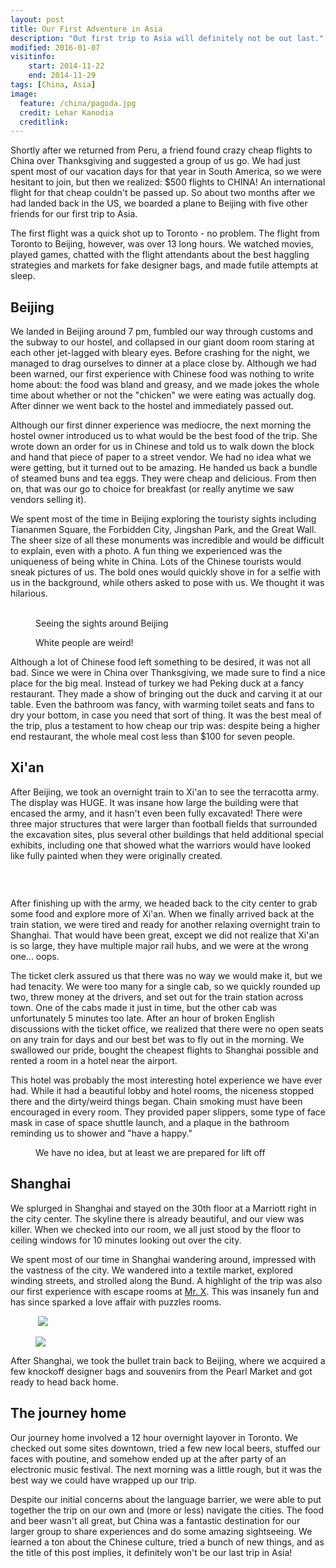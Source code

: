 ```yaml
---
layout: post
title: Our First Adventure in Asia
description: "Out first trip to Asia will definitely not be out last."
modified: 2016-01-07
visitinfo:
    start: 2014-11-22
    end: 2014-11-29
tags: [China, Asia]
image:
  feature: /china/pagoda.jpg
  credit: Lehar Kanodia
  creditlink: 
---
```


Shortly after we returned from Peru, a friend found crazy cheap flights to China over Thanksgiving and suggested a group of us go. We had just spent most of our vacation days for that year in South America, so we were hesitant to join, but then we realized: $500 flights to CHINA! An international flight for that cheap couldn't be passed up. So about two months after we had landed back in the US, we boarded a plane to Beijing with five other friends for our first trip to Asia.

The first flight was a quick shot up to Toronto - no problem. The flight from Toronto to Beijing, however, was over 13 long hours. We watched movies, played games, chatted with the flight attendants about the best haggling strategies and markets for fake designer bags, and made futile attempts at sleep.

## Beijing

We landed in Beijing around 7 pm, fumbled our way through customs and the subway to our hostel, and collapsed in our giant doom room staring at each other jet-lagged with bleary eyes. Before crashing for the night, we managed to drag ourselves to dinner at a place close by. Although we had been warned, our first experience with Chinese food was nothing to write home about: the food was bland and greasy, and we made jokes the whole time about whether or not the "chicken" we were eating was actually dog. After dinner we went back to the hostel and immediately passed out.

Although our first dinner experience was mediocre, the next morning the hostel owner introduced us to what would be the best food of the trip. She wrote down an order for us in Chinese and told us to walk down the block and hand that piece of paper to a street vendor. We had no idea what we were getting, but it turned out to be amazing. He handed us back a bundle of steamed buns and tea eggs. They were cheap and delicious. From then on, that was our go to choice for breakfast (or really anytime we saw vendors selling it).

We spent most of the time in Beijing exploring the touristy sights including Tiananmen Square, the Forbidden City, Jingshan Park, and the Great Wall. The sheer size of all these monuments was incredible and would be difficult to explain, even with a photo. A fun thing we experienced was the uniqueness of being white in China. Lots of the Chinese tourists would sneak pictures of us. The bold ones would quickly shove in for a selfie with us in the background, while others asked to pose with us. We thought it was hilarious.

<figure class="third">
    <a href="/images/china/old-wall.JPG"><img src="/images/china/old-wall.JPG" alt=""></a>
    <a href="/images/china/wall.JPG"><img src="/images/china/wall.JPG" alt=""></a>
    <a href="/images/china/smog-in-the-forbidden-city.JPG"><img src="/images/china/smog-in-the-forbidden-city.JPG" alt=""></a>
    <figcaption>Seeing the sights around Beijing</figcaption>
</figure>
<figure>
    <a href="/images/china/white-people-are-weird.jpg"><img src="/images/china/white-people-are-weird.jpg" alt=""></a>
    <figcaption>White people are weird!</figcaption>
</figure>

Although a lot of Chinese food left something to be desired, it was not all bad. Since we were in China over Thanksgiving, we made sure to find a nice place for the big meal. Instead of turkey we had Peking duck at a fancy restaurant. They made a show of bringing out the duck and carving it at our table. Even the bathroom was fancy, with warming toilet seats and fans to dry your bottom, in case you need that sort of thing. It was the best meal of the trip, plus a testament to how cheap our trip was: despite being a higher end restaurant, the whole meal cost less than $100 for seven people.

## Xi'an

After Beijing, we took an overnight train to Xi'an to see the terracotta army. 
The display was HUGE. It was insane how large the building were that encased the army, and it hasn't even been fully excavated! There were three major structures that were larger than football fields that surrounded the excavation sites, plus several other buildings that held additional special exhibits, including one that showed what the warriors would have looked like fully painted when they were originally created.

<figure>
    <a href="/images/china/army-in-formation.jpg"><img src="/images/china/army-in-formation.jpg" alt=""></a>
</figure>
<figure class="half">
    <a href="/images/china/laura-with-the-army.jpg"><img src="/images/china/laura-with-the-army.jpg" alt=""></a>
    <a href="/images/china/painted-soldiers.jpg"><img src="/images/china/painted-soldiers.jpg" alt=""></a>
</figure>

After finishing up with the army, we headed back to the city center to grab some food and explore more of Xi'an. When we finally arrived back at the train station, we were tired and ready for another relaxing overnight train to Shanghai. That would have been great, except we did not realize that Xi'an is so large, they have multiple major rail hubs, and we were at the wrong one... oops.

The ticket clerk assured us that there was no way we would make it, but we had tenacity. We were too many for a single cab, so we quickly rounded up two, threw money at the drivers, and set out for the train station across town. One of the cabs made it just in time, but the other cab was unfortunately 5 minutes too late. After an hour of broken English discussions with the ticket office, we realized that there were no open seats on any train for days and our best bet was to fly out in the morning. We swallowed our pride, bought the cheapest flights to Shanghai possible and rented a room in a hotel near the airport.

This hotel was probably the most interesting hotel experience we have ever had. While it had a beautiful lobby and hotel rooms, the niceness stopped there and the dirty/weird things began. Chain smoking must have been encouraged in every room. They provided paper slippers, some type of face mask in case of space shuttle launch, and a plaque in the bathroom reminding us to shower and "have a happy."

<figure>
    <a href="/images/china/face-mask-for-space-shuttle-launch-maybe.jpg"><img src="/images/china/face-mask-for-space-shuttle-launch-maybe.jpg" alt=""></a>
    <figcaption>We have no idea, but at least we are prepared for lift off</figcaption>
</figure>

## Shanghai

We splurged in Shanghai and stayed on the 30th floor at a Marriott right in the city center. The skyline there is already beautiful, and our view was killer. When we checked into our room, we all just stood by the floor to ceiling windows for 10 minutes looking out over the city.

We spent most of our time in Shanghai wandering around, impressed with the vastness of the city. We wandered into a textile market, explored winding streets, and strolled along the Bund. A highlight of the trip was also our first experience with escape rooms at [Mr. X](http://www.mr-x.com.cn/#_=_). This was insanely fun and has since sparked a love affair with puzzles rooms.

<figure class="half">
    <a href="/images/china/shanghai-streets.jpg"><img src="/images/china/shanghai-streets.jpg" alt=""></a>
    <a href="/images/china/shanghai-skyline-on-the-bund.jpg"><img src="/images/china/shanghai-skyline-on-the-bund.jpg"></a>
</figure>
<figure>
    <a href="/images/china/shanghai-skyline-from-the-air.jpg"><img src="/images/china/shanghai-skyline-from-the-air.jpg"></a>
</figure>

After Shanghai, we took the bullet train back to Beijing, where we acquired a few knockoff designer bags and souvenirs from the Pearl Market and got ready to head back home.

## The journey home

Our journey home involved a 12 hour overnight layover in Toronto. We checked out some sites downtown, tried a few new local beers, stuffed our faces with poutine, and somehow ended up at the after party of an electronic music festival. The next morning was a little rough, but it was the best way we could have wrapped up our trip.

Despite our initial concerns about the language barrier, we were able to put together the trip on our own and (more or less) navigate the cities. The food and beer wasn't all great, but China was a fantastic destination for our larger group to share experiences and do some amazing sightseeing. We learned a ton about the Chinese culture, tried a bunch of new things, and as the title of this post implies, it definitely won't be our last trip in Asia!
